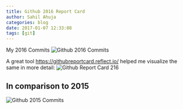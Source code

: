 ```yaml
---
title: Github 2016 Report Card
author: Sahil Ahuja
categories: blog
date: 2017-01-07 12:33:08
tags: [git]
---
```

My 2016 Commits
![Github 2016 Commits](/images/github-2016-commits.png)
 <!-- more -->
 
A great tool https://githubreportcard.reflect.io/ helped me visualize the same in more detail:
![Github Report Card 216](/images/github-report-card-2016.png)

In comparison to 2015
-----
![Github 2015 Commits](/images/github-2015-commits.jpg)